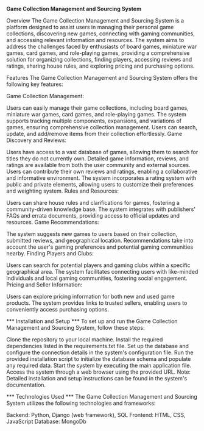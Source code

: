 **Game Collection Management and Sourcing System**

Overview
The Game Collection Management and Sourcing System is a platform designed to assist users in managing their personal game collections, 
discovering new games, connecting with gaming communities, and accessing relevant information and resources. The system aims to address the challenges faced by 
enthusiasts of board games, miniature war games, card games, and role-playing games, providing a comprehensive solution for organizing collections, finding players, 
accessing reviews and ratings, sharing house rules, and exploring pricing and purchasing options.

Features
The Game Collection Management and Sourcing System offers the following key features:

Game Collection Management:

Users can easily manage their game collections, including board games, miniature war games, card games, and role-playing games.
The system supports tracking multiple components, expansions, and variations of games, ensuring comprehensive collection management.
Users can search, update, and add/remove items from their collection effortlessly.
Game Discovery and Reviews:

Users have access to a vast database of games, allowing them to search for titles they do not currently own.
Detailed game information, reviews, and ratings are available from both the user community and external sources.
Users can contribute their own reviews and ratings, enabling a collaborative and informative environment.
The system incorporates a rating system with public and private elements, allowing users to customize their preferences and weighting system.
Rules and Resources:

Users can share house rules and clarifications for games, fostering a community-driven knowledge base.
The system integrates with publishers' FAQs and errata documents, providing access to official updates and resources.
Game Recommendations:

The system suggests new games to users based on their collection, submitted reviews, and geographical location.
Recommendations take into account the user's gaming preferences and potential gaming communities nearby.
Finding Players and Clubs:

Users can search for potential players and gaming clubs within a specific geographical area.
The system facilitates connecting users with like-minded individuals and local gaming communities, fostering social engagement.
Pricing and Seller Information:

Users can explore pricing information for both new and used game products.
The system provides links to trusted sellers, enabling users to conveniently access purchasing options.

 *** Installation and Setup ***
To set up and run the Game Collection Management and Sourcing System, follow these steps:

Clone the repository to your local machine.
Install the required dependencies listed in the requirements.txt file.
Set up the database and configure the connection details in the system's configuration file.
Run the provided installation script to initialize the database schema and populate any required data.
Start the system by executing the main application file.
Access the system through a web browser using the provided URL.
Note: Detailed installation and setup instructions can be found in the system's documentation.

*** Technologies Used ***
The Game Collection Management and Sourcing System utilizes the following technologies and frameworks:

Backend: Python, Django (web framework), SQL
Frontend: HTML, CSS, JavaScript
Database: MongoDb
